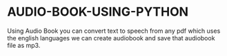 # AUDIO-BOOK-USING-PYTHON
Using Audio Book  you can convert text to speech from any pdf which uses the english languages
we can create audiobook and save that audiobook file as mp3.

